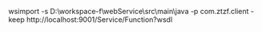 wsimport -s D:\\workspace-f\\webService\\src\\main\\java -p com.ztzf.client -keep http://localhost:9001/Service/Function?wsdl